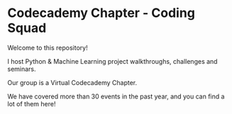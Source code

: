 # Codecademy Chapter - Coding Squad

Welcome to this repository!

I host Python & Machine Learning project walkthroughs, challenges and seminars. 

Our group is a Virtual Codecademy Chapter.

We have covered more than 30 events in the past year, and you can find a lot of them here!


